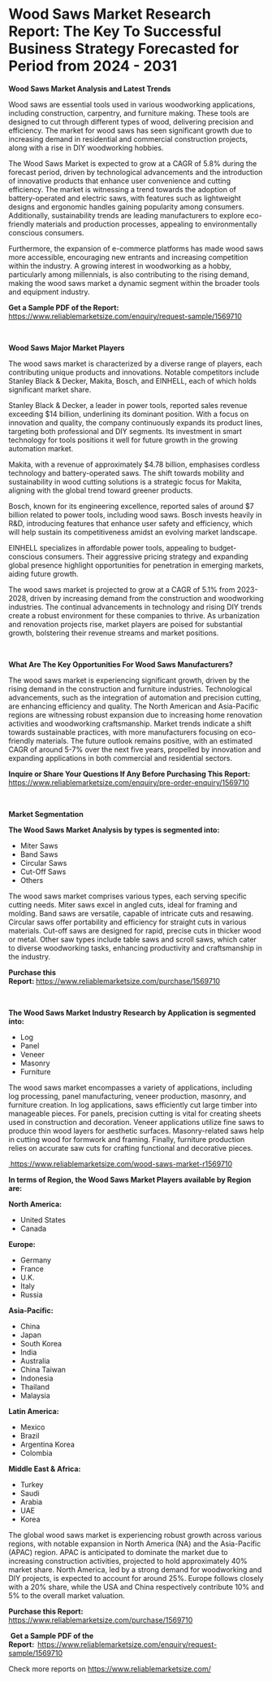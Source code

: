 <p><h1>Wood Saws Market Research Report: The Key To Successful Business Strategy Forecasted for Period from 2024 - 2031</h1></p><p><strong>Wood Saws Market Analysis and Latest Trends</strong></p>
<p><p>Wood saws are essential tools used in various woodworking applications, including construction, carpentry, and furniture making. These tools are designed to cut through different types of wood, delivering precision and efficiency. The market for wood saws has seen significant growth due to increasing demand in residential and commercial construction projects, along with a rise in DIY woodworking hobbies.</p><p>The Wood Saws Market is expected to grow at a CAGR of 5.8% during the forecast period, driven by technological advancements and the introduction of innovative products that enhance user convenience and cutting efficiency. The market is witnessing a trend towards the adoption of battery-operated and electric saws, with features such as lightweight designs and ergonomic handles gaining popularity among consumers. Additionally, sustainability trends are leading manufacturers to explore eco-friendly materials and production processes, appealing to environmentally conscious consumers.</p><p>Furthermore, the expansion of e-commerce platforms has made wood saws more accessible, encouraging new entrants and increasing competition within the industry. A growing interest in woodworking as a hobby, particularly among millennials, is also contributing to the rising demand, making the wood saws market a dynamic segment within the broader tools and equipment industry.</p></p>
<p><strong>Get a Sample PDF of the Report:&nbsp;</strong> <a href="https://www.reliablemarketsize.com/enquiry/request-sample/1569710?utm_campaign=2005&utm_medium=2&utm_source=Github&utm_content=ia&utm_term=29122024&utm_id=wood-saws">https://www.reliablemarketsize.com/enquiry/request-sample/1569710</a></p>
<p>&nbsp;</p>
<p><strong>Wood Saws Major Market Players</strong></p>
<p><p>The wood saws market is characterized by a diverse range of players, each contributing unique products and innovations. Notable competitors include Stanley Black & Decker, Makita, Bosch, and EINHELL, each of which holds significant market share. </p><p>Stanley Black & Decker, a leader in power tools, reported sales revenue exceeding $14 billion, underlining its dominant position. With a focus on innovation and quality, the company continuously expands its product lines, targeting both professional and DIY segments. Its investment in smart technology for tools positions it well for future growth in the growing automation market.</p><p>Makita, with a revenue of approximately $4.78 billion, emphasises cordless technology and battery-operated saws. The shift towards mobility and sustainability in wood cutting solutions is a strategic focus for Makita, aligning with the global trend toward greener products.</p><p>Bosch, known for its engineering excellence, reported sales of around $7 billion related to power tools, including wood saws. Bosch invests heavily in R&D, introducing features that enhance user safety and efficiency, which will help sustain its competitiveness amidst an evolving market landscape.</p><p>EINHELL specializes in affordable power tools, appealing to budget-conscious consumers. Their aggressive pricing strategy and expanding global presence highlight opportunities for penetration in emerging markets, aiding future growth.</p><p>The wood saws market is projected to grow at a CAGR of 5.1% from 2023-2028, driven by increasing demand from the construction and woodworking industries. The continual advancements in technology and rising DIY trends create a robust environment for these companies to thrive. As urbanization and renovation projects rise, market players are poised for substantial growth, bolstering their revenue streams and market positions.</p></p>
<p>&nbsp;</p>
<p><strong>What Are The Key Opportunities For Wood Saws Manufacturers?</strong></p>
<p><p>The wood saws market is experiencing significant growth, driven by the rising demand in the construction and furniture industries. Technological advancements, such as the integration of automation and precision cutting, are enhancing efficiency and quality. The North American and Asia-Pacific regions are witnessing robust expansion due to increasing home renovation activities and woodworking craftsmanship. Market trends indicate a shift towards sustainable practices, with more manufacturers focusing on eco-friendly materials. The future outlook remains positive, with an estimated CAGR of around 5-7% over the next five years, propelled by innovation and expanding applications in both commercial and residential sectors.</p></p>
<p><strong>Inquire or Share Your Questions If Any Before Purchasing This Report:</strong> <a href="https://www.reliablemarketsize.com/enquiry/pre-order-enquiry/1569710?utm_campaign=2005&utm_medium=2&utm_source=Github&utm_content=ia&utm_term=29122024&utm_id=wood-saws">https://www.reliablemarketsize.com/enquiry/pre-order-enquiry/1569710</a></p>
<p>&nbsp;</p>
<p><strong>Market Segmentation</strong></p>
<p><strong>The Wood Saws Market Analysis by types is segmented into:</strong></p>
<p><ul><li>Miter Saws</li><li>Band Saws</li><li>Circular Saws</li><li>Cut-Off Saws</li><li>Others</li></ul></p>
<p><p>The wood saws market comprises various types, each serving specific cutting needs. Miter saws excel in angled cuts, ideal for framing and molding. Band saws are versatile, capable of intricate cuts and resawing. Circular saws offer portability and efficiency for straight cuts in various materials. Cut-off saws are designed for rapid, precise cuts in thicker wood or metal. Other saw types include table saws and scroll saws, which cater to diverse woodworking tasks, enhancing productivity and craftsmanship in the industry.</p></p>
<p><strong>Purchase this Report:&nbsp;</strong><a href="https://www.reliablemarketsize.com/purchase/1569710?utm_campaign=2005&utm_medium=2&utm_source=Github&utm_content=ia&utm_term=29122024&utm_id=wood-saws">https://www.reliablemarketsize.com/purchase/1569710</a></p>
<p>&nbsp;</p>
<p><strong>The Wood Saws Market Industry Research by Application is segmented into:</strong></p>
<p><ul><li>Log </li><li>Panel</li><li>Veneer</li><li>Masonry</li><li>Furniture</li></ul></p>
<p><p>The wood saws market encompasses a variety of applications, including log processing, panel manufacturing, veneer production, masonry, and furniture creation. In log applications, saws efficiently cut large timber into manageable pieces. For panels, precision cutting is vital for creating sheets used in construction and decoration. Veneer applications utilize fine saws to produce thin wood layers for aesthetic surfaces. Masonry-related saws help in cutting wood for formwork and framing. Finally, furniture production relies on accurate saw cuts for crafting functional and decorative pieces.</p></p>
<p><a href="https://www.reliablemarketsize.com/wood-saws-market-r1569710?utm_campaign=2005&utm_medium=2&utm_source=Github&utm_content=ia&utm_term=29122024&utm_id=wood-saws">&nbsp;https://www.reliablemarketsize.com/wood-saws-market-r1569710</a></p>
<p><strong>In terms of Region, the Wood Saws Market Players available by Region are:</strong></p>
<p>
    <p> <strong> North America: </strong>
        <ul>
            <li>United States</li>
            <li>Canada</li>
        </ul>
        </p> 
    <p> <strong> Europe: </strong>
        <ul>
            <li>Germany</li>
            <li>France</li>
            <li>U.K.</li>
            <li>Italy</li>
            <li>Russia</li>
        </ul>
        </p> 
    <p> <strong> Asia-Pacific: </strong>
        <ul>
            <li>China</li>
            <li>Japan</li>
            <li>South Korea</li>
            <li>India</li>
            <li>Australia</li>
            <li>China Taiwan</li>
            <li>Indonesia</li>
            <li>Thailand</li>
            <li>Malaysia</li>
        </ul>
        </p> 
    <p> <strong> Latin America: </strong>
        <ul>
            <li>Mexico</li>
            <li>Brazil</li>
            <li>Argentina Korea</li>
            <li>Colombia</li>
        </ul>
        </p> 
    <p> <strong> Middle East & Africa: </strong>
        <ul>
            <li>Turkey</li>
            <li>Saudi</li>
            <li>Arabia</li>
            <li>UAE</li>
            <li>Korea</li>
        </ul>
    </p>
    </p>
<p><p>The global wood saws market is experiencing robust growth across various regions, with notable expansion in North America (NA) and the Asia-Pacific (APAC) region. APAC is anticipated to dominate the market due to increasing construction activities, projected to hold approximately 40% market share. North America, led by a strong demand for woodworking and DIY projects, is expected to account for around 25%. Europe follows closely with a 20% share, while the USA and China respectively contribute 10% and 5% to the overall market valuation.</p></p>
<p><strong>Purchase this Report: </strong><a href="https://www.reliablemarketsize.com/purchase/1569710?utm_campaign=2005&utm_medium=2&utm_source=Github&utm_content=ia&utm_term=29122024&utm_id=wood-saws">https://www.reliablemarketsize.com/purchase/1569710</a></p>
<p>&nbsp;<strong>Get a Sample PDF of the Report:&nbsp;&nbsp;</strong><a href="https://www.reliablemarketsize.com/enquiry/request-sample/1569710?utm_campaign=2005&utm_medium=2&utm_source=Github&utm_content=ia&utm_term=29122024&utm_id=wood-saws">https://www.reliablemarketsize.com/enquiry/request-sample/1569710</a></p>
<p><strong></strong></p>
<p>Check more reports on <a href="https://www.reliablemarketsize.com/?utm_campaign=2005&utm_medium=2&utm_source=Github&utm_content=ia&utm_term=29122024&utm_id=wood-saws">https://www.reliablemarketsize.com/</a></p>